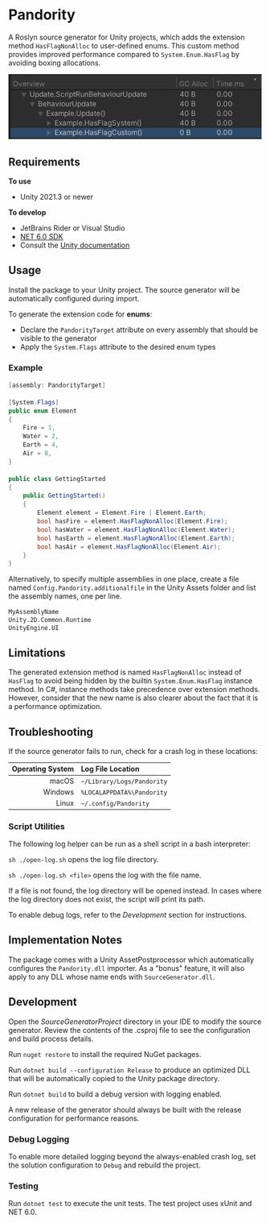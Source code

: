 # Pandority

A Roslyn source generator for Unity projects, which adds the extension method `HasFlagNonAlloc` to user-defined enums.
This custom method provides improved performance compared to `System.Enum.HasFlag` by avoiding boxing allocations.

![img](Documentation~/ProfilerSample.png)

## Requirements

**To use**

- Unity 2021.3 or newer

**To develop**

- JetBrains Rider or Visual Studio
- [NET 6.0 SDK](https://dotnet.microsoft.com/en-us/download)
- Consult the [Unity documentation](https://docs.unity3d.com/2021.3/Documentation/Manual/roslyn-analyzers.html)

## Usage

Install the package to your Unity project. The source generator will be automatically configured during import.

To generate the extension code for **enums**:

- Declare the `PandorityTarget` attribute on every assembly that should be visible to the generator
- Apply the `System.Flags` attribute to the desired enum types

### Example

```csharp
[assembly: PandorityTarget]

[System.Flags]
public enum Element
{
    Fire = 1,
    Water = 2,
    Earth = 4,
    Air = 8,
}

public class GettingStarted
{
    public GettingStarted()
    {
        Element element = Element.Fire | Element.Earth;
        bool hasFire = element.HasFlagNonAlloc(Element.Fire);
        bool hasWater = element.HasFlagNonAlloc(Element.Water);
        bool hasEarth = element.HasFlagNonAlloc(Element.Earth);
        bool hasAir = element.HasFlagNonAlloc(Element.Air);
    }
}
```

Alternatively, to specify multiple assemblies in one place, create a file named `Config.Pandority.additionalfile`
in the Unity Assets folder and list the assembly names, one per line.

```.additionalfile
MyAssemblyName
Unity.2D.Common.Runtime
UnityEngine.UI
```

## Limitations

The generated extension method is named `HasFlagNonAlloc` instead of `HasFlag` to avoid being hidden
by the builtin `System.Enum.HasFlag` instance method. In C#, instance methods take precedence over extension methods.
However, consider that the new name is also clearer about the fact that it is a performance optimization.

## Troubleshooting

If the source generator fails to run, check for a crash log in these locations:

| Operating System | Log File Location          |
|-----------------:|:---------------------------|
|            macOS | `~/Library/Logs/Pandority` |
|          Windows | `%LOCALAPPDATA%\Pandority` |
|            Linux | `~/.config/Pandority`      |

### Script Utilities

The following log helper can be run as a shell script in a bash interpreter:

`sh ./open-log.sh` opens the log file directory.

`sh ./open-log.sh <file>` opens the log with the file name.

If a file is not found, the log directory will be opened instead.
In cases where the log directory does not exist, the script will print its path.

To enable debug logs, refer to the _Development_ section for instructions.

## Implementation Notes

The package comes with a Unity AssetPostprocessor which automatically configures the `Pandority.dll` importer.
As a "bonus" feature, it will also apply to any DLL whose name ends with `SourceGenerator.dll`.

## Development

Open the _SourceGeneratorProject_ directory in your IDE to modify the source generator.
Review the contents of the .csproj file to see the configuration and build process details.

Run `nuget restore` to install the required NuGet packages.

Run `dotnet build --configuration Release`
to produce an optimized DLL that will be automatically copied to the Unity package directory.

Run `dotnet build` to build a debug version with logging enabled.

A new release of the generator should always be built with the release configuration for performance reasons.

### Debug Logging

To enable more detailed logging beyond the always-enabled crash log,
set the solution configuration to `Debug` and rebuild the project.

### Testing

Run `dotnet test` to execute the unit tests. The test project uses xUnit and NET 6.0.
